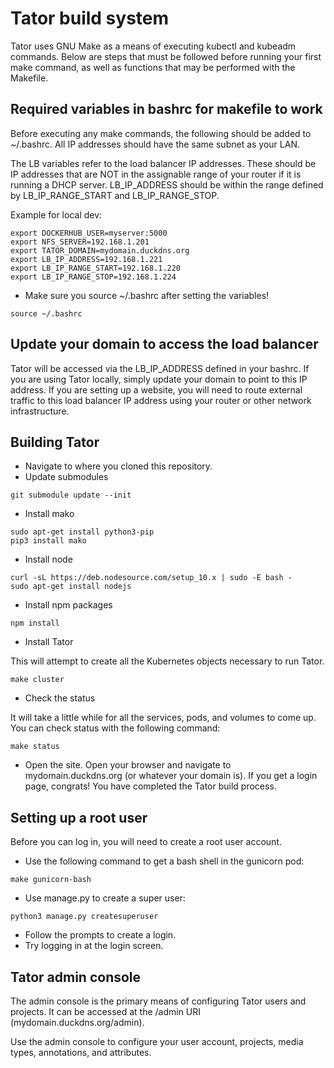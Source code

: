 # Tator build system

Tator uses GNU Make as a means of executing kubectl and kubeadm commands. Below are steps that must be followed before running your first make command, as well as functions that may be performed with the Makefile.

## Required variables in bashrc for makefile to work

Before executing any make commands, the following should be added to ~/.bashrc. All IP addresses should have the same subnet as your LAN.

The LB variables refer to the load balancer IP addresses. These should be IP addresses that are NOT in the assignable range of your router if it is running a DHCP server. LB_IP_ADDRESS should be within the range defined by LB_IP_RANGE_START and LB_IP_RANGE_STOP.

Example for local dev:
```
export DOCKERHUB_USER=myserver:5000
export NFS_SERVER=192.168.1.201
export TATOR_DOMAIN=mydomain.duckdns.org
export LB_IP_ADDRESS=192.168.1.221
export LB_IP_RANGE_START=192.168.1.220
export LB_IP_RANGE_STOP=192.168.1.224
```

* Make sure you source ~/.bashrc after setting the variables!

```
source ~/.bashrc
```

## Update your domain to access the load balancer

Tator will be accessed via the LB_IP_ADDRESS defined in your bashrc. If you are using Tator locally, simply update your domain to point to this IP address. If you are setting up a website, you will need to route external traffic to this load balancer IP address using your router or other network infrastructure.

## Building Tator

* Navigate to where you cloned this repository.
* Update submodules

```
git submodule update --init
```

* Install mako

```
sudo apt-get install python3-pip
pip3 install mako
```

* Install node

```
curl -sL https://deb.nodesource.com/setup_10.x | sudo -E bash -
sudo apt-get install nodejs
```

* Install npm packages

```
npm install
```

* Install Tator

This will attempt to create all the Kubernetes objects necessary to run Tator.

```
make cluster
```

* Check the status

It will take a little while for all the services, pods, and volumes to come up. You can check status with the following command:

```
make status
```

* Open the site. Open your browser and navigate to mydomain.duckdns.org (or whatever your domain is). If you get a login page, congrats! You have completed the Tator build process.

## Setting up a root user

Before you can log in, you will need to create a root user account.

* Use the following command to get a bash shell in the gunicorn pod:

```
make gunicorn-bash
```

* Use manage.py to create a super user:

```
python3 manage.py createsuperuser
```

* Follow the prompts to create a login.
* Try logging in at the login screen.

## Tator admin console

The admin console is the primary means of configuring Tator users and projects. It can be accessed at the /admin URI (mydomain.duckdns.org/admin).

Use the admin console to configure your user account, projects, media types, annotations, and attributes.
